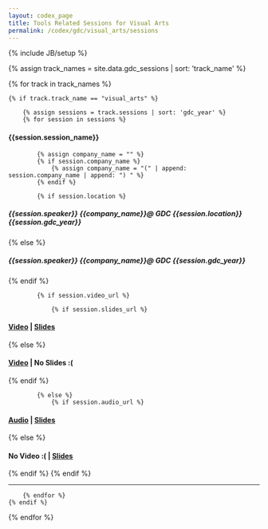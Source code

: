 ```yaml
---
layout: codex_page
title: Tools Related Sessions for Visual Arts
permalink: /codex/gdc/visual_arts/sessions
---
```

{% include JB/setup %}

<!-- To Edit or Add content to this page please edit the _data/gdc_sessions.yaml file (look for track_name : visual_arts) -->
{% assign track_names = site.data.gdc_sessions | sort: 'track_name' %}

{% for track in track_names %}

	{% if track.track_name == "visual_arts" %}

		{% assign sessions = track.sessions | sort: 'gdc_year' %}
		{% for session in sessions %}

<h4>{{session.session_name}}</h4>

			{% assign company_name = "" %}
			{% if session.company_name %}
				{% assign company_name = "(" | append: session.company_name | append: ") " %}
			{% endif %}

			{% if session.location %}
<h5>{{session.speaker}} {{company_name}}@ GDC {{session.location}} {{session.gdc_year}}</h5>
			{% else %}
<h5>{{session.speaker}} {{company_name}}@ GDC {{session.gdc_year}}</h5>
			{% endif %}

			{% if session.video_url %}

				{% if session.slides_url %}
<h4><a href="{{session.video_url}}">Video</a> | <a href="{{session.slides_url}}">Slides</a></h4>
				{% else %}
<h4><a href="{{session.video_url}}">Video</a> | No Slides :(</h4>
				{% endif %}

			{% else %}
				{% if session.audio_url %}
<h4><a href="{{session.audio_url}}">Audio</a> | <a href="{{session.slides_url}}">Slides</a></h4>
				{% else %}
<h4>No Video :( | <a href="{{session.slides_url}}">Slides</a></h4>
				{% endif %}
			{% endif %}

<hr>

		{% endfor %}
	{% endif %}
{% endfor %}